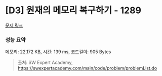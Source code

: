 # [D3] 원재의 메모리 복구하기 - 1289 

[문제 링크](https://swexpertacademy.com/main/code/problem/problemDetail.do?contestProbId=AV19AcoKI9sCFAZN) 

### 성능 요약

메모리: 22,172 KB, 시간: 139 ms, 코드길이: 905 Bytes



> 출처: SW Expert Academy, https://swexpertacademy.com/main/code/problem/problemList.do